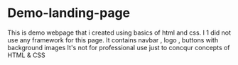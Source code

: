 # Demo-landing-page

   This is demo webpage that i created using basics of html and css. I 1 did not use any framework for this page. It contains navbar , logo , buttons with background images It's not for professional use just to concqur concepts of HTML & CSS 
